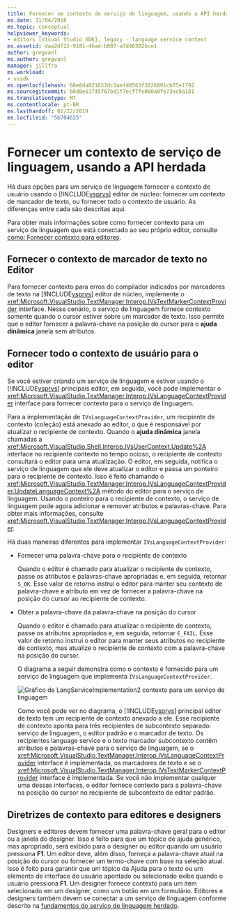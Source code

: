 ```yaml
---
title: Fornecer um contexto de serviço de linguagem, usando a API herdada | Microsoft Docs
ms.date: 11/04/2016
ms.topic: conceptual
helpviewer_keywords:
- editors [Visual Studio SDK], legacy - language service context
ms.assetid: daa2df22-9181-4bad-b007-a7d40302bce1
author: gregvanl
ms.author: gregvanl
manager: jillfra
ms.workload:
- vssdk
ms.openlocfilehash: 66e8da821657dc1aefd8563f3826891cb75e1792
ms.sourcegitcommit: b0d8e61745f67bd1f7ecf7fe080a0fe73ac6a181
ms.translationtype: MT
ms.contentlocale: pt-BR
ms.lasthandoff: 02/22/2019
ms.locfileid: "56704625"
---
```

# <a name="provide-a-language-service-context-by-using-the-legacy-api"></a>Fornecer um contexto de serviço de linguagem, usando a API herdada
Há duas opções para um serviço de linguagem fornecer o contexto de usuário usando o [!INCLUDE[vsprvs](../code-quality/includes/vsprvs_md.md)] editor de núcleo: fornecer um contexto de marcador de texto, ou fornecer todo o contexto de usuário. As diferenças entre cada são descritas aqui.

 Para obter mais informações sobre como fornecer contexto para um serviço de linguagem que está conectado ao seu próprio editor, consulte [como: Fornecer contexto para editores](../extensibility/how-to-provide-context-for-editors.md).

## <a name="provide-text-marker-context-to-the-editor"></a>Fornecer o contexto de marcador de texto no Editor
 Para fornecer contexto para erros do compilador indicados por marcadores de texto na [!INCLUDE[vsprvs](../code-quality/includes/vsprvs_md.md)] editor de núcleo, implemente o <xref:Microsoft.VisualStudio.TextManager.Interop.IVsTextMarkerContextProvider> interface. Nesse cenário, o serviço de linguagem fornece contexto somente quando o cursor estiver sobre um marcador de texto. Isso permite que o editor fornecer a palavra-chave na posição do cursor para o **ajuda dinâmica** janela sem atributos.

## <a name="provide-all-user-context-to-the-editor"></a>Fornecer todo o contexto de usuário para o editor
 Se você estiver criando um serviço de linguagem e estiver usando o [!INCLUDE[vsprvs](../code-quality/includes/vsprvs_md.md)] principais editor, em seguida, você pode implementar o <xref:Microsoft.VisualStudio.TextManager.Interop.IVsLanguageContextProvider> interface para fornecer contexto para o serviço de linguagem.

 Para a implementação de `IVsLanguageContextProvider`, um recipiente de contexto (coleção) está anexado ao editor, o que é responsável por atualizar o recipiente de contexto. Quando o **ajuda dinâmica** janela chamadas a <xref:Microsoft.VisualStudio.Shell.Interop.IVsUserContext.Update%2A> interface no recipiente contexto no tempo ocioso, o recipiente de contexto consultará o editor para uma atualização. O editor, em seguida, notifica o serviço de linguagem que ele deve atualizar o editor e passa um ponteiro para o recipiente de contexto. Isso é feito chamando o <xref:Microsoft.VisualStudio.TextManager.Interop.IVsLanguageContextProvider.UpdateLanguageContext%2A> método do editor para o serviço de linguagem. Usando o ponteiro para o recipiente de contexto, o serviço de linguagem pode agora adicionar e remover atributos e palavras-chave. Para obter mais informações, consulte <xref:Microsoft.VisualStudio.TextManager.Interop.IVsLanguageContextProvider>.

 Há duas maneiras diferentes para implementar `IVsLanguageContextProvider`:

- Fornecer uma palavra-chave para o recipiente de contexto

   Quando o editor é chamado para atualizar o recipiente de contexto, passe os atributos e palavras-chave apropriadas e, em seguida, retornar `S_OK`. Esse valor de retorno instrui o editor para manter seu contexto de palavra-chave e atributo em vez de fornecer a palavra-chave na posição do cursor ao recipiente de contexto.

- Obter a palavra-chave da palavra-chave na posição do cursor

   Quando o editor é chamado para atualizar o recipiente de contexto, passe os atributos apropriados e, em seguida, retornar `E_FAIL`. Esse valor de retorno instrui o editor para manter seus atributos no recipiente de contexto, mas atualize o recipiente de contexto com a palavra-chave na posição do cursor.

  O diagrama a seguir demonstra como o contexto é fornecido para um serviço de linguagem que implementa `IVsLanguageContextProvider`.

  ![Gráfico de LangServiceImplementation2](../extensibility/media/vslanguageservice2.gif "vsLanguageService2") contexto para um serviço de linguagem

  Como você pode ver no diagrama, o [!INCLUDE[vsprvs](../code-quality/includes/vsprvs_md.md)] principal editor de texto tem um recipiente de contexto anexado a ele. Esse recipiente de contexto aponta para três recipientes de subcontexto separado: serviço de linguagem, o editor padrão e o marcador de texto. Os recipientes language service e o texto marcador subcontexto contêm atributos e palavras-chave para o serviço de linguagem, se o <xref:Microsoft.VisualStudio.TextManager.Interop.IVsLanguageContextProvider> interface é implementada, os marcadores de texto e se o <xref:Microsoft.VisualStudio.TextManager.Interop.IVsTextMarkerContextProvider> interface é implementada. Se você não implementar qualquer uma dessas interfaces, o editor fornece contexto para a palavra-chave na posição do cursor no recipiente de subcontexto de editor padrão.

## <a name="context-guidelines-for-editors-and-designers"></a>Diretrizes de contexto para editores e designers
 Designers e editores devem fornecer uma palavra-chave geral para o editor ou a janela do designer. Isso é feito para que um tópico de ajuda genérico, mas apropriado, será exibido para o designer ou editor quando um usuário pressiona **F1**. Um editor deve, além disso, forneça a palavra-chave atual na posição do cursor ou fornecer um termo-chave com base na seleção atual. Isso é feito para garantir que um tópico da Ajuda para o texto ou um elemento de interface do usuário apontado ou selecionado exibe quando o usuário pressiona **F1**. Um designer fornece contexto para um item selecionado em um designer, como um botão em um formulário. Editores e designers também devem se conectar a um serviço de linguagem conforme descrito na [fundamentos do serviço de linguagem herdado](../extensibility/internals/legacy-language-service-essentials.md).
